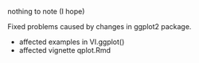 nothing to note (I hope)

Fixed problems caused by changes in ggplot2 package.
- affected examples in VI.ggplot()
- affected vignette qplot.Rmd
